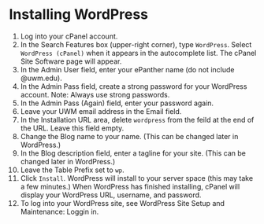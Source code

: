 # Installing WordPress

1. Log into your cPanel account.
2. In the Search Features box \(upper-right corner\), type `WordPress`. Select `WordPress (cPanel)` when it appears in the autocomplete list. The cPanel Site Software page will appear.
3. In the Admin User field, enter your ePanther name \(do not include @uwm.edu\).
4. In the Admin Pass field, create a strong password for your WordPress account. Note: Always use strong passwords. 
5. In the Admin Pass \(Again\) field, enter your password again.
6. Leave your UWM email address in the Email field.
7. In the Installation URL area, delete `wordpress` from the feild at the end of the URL. Leave this field empty. 
8. Change the Blog name to your name. \(This can be changed later in WordPress.\)
9. In the Blog description field, enter a tagline for your site. \(This can be changed later in WordPress.\)
10. Leave the Table Prefix set to `wp`.
11. Click `Install`. WordPress will install to your server space \(this may take a few minutes.\) When WordPress has finished installing, cPanel will display your WordPress URL, username, and password.
12. To log into your WordPress site, see WordPress Site Setup and Maintenance: Loggin in.

